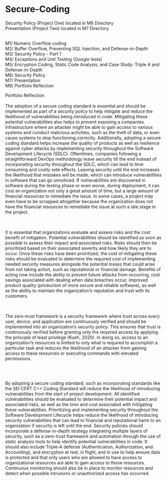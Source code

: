 # Secure-Coding

Security Policy (Project One) located in M6 Directory<br>
Presentation (Project Two) located in M7 Directory<br><br>

M1/ Numeric Overflow coding<br>
M2/ Buffer Overflow, Preventing SQL Injection, and Defense-in-Depth<br>
M3/ Security Policy - Part 1<br>
M4/ Exceptions and Unit Testing (Google tests)<br>
M5/ Encryption Coding, Static Code Analysis, and Case Study: Triple A and Defense-in-Depth<br>
M6/ Security Policy<br>
M7/ Presentation<br>
M8/ Portfolio Reflection<br>

Portfolio Reflection <br>
<br>
	The adoption of a secure coding standard is essential and should be implemented as part of a security policy to help mitigate and reduce the likelihood of vulnerabilities being introduced in code. Mitigating these potential vulnerabilities also helps to prevent exposing a companies infrastructure where an attacker might be able to gain access to various systems and conduct malicious activities, such as the theft of data, or even cause systems to stop functioning correctly. Additionally, adopting a secure coding standard helps increase the quality of products as well as resilience against cyber attacks by implementing security throughout the Software Development Lifecycle (SDLC). Oftentimes, companies following a straightforward DevOps methodology leave security till the end instead of incorporating security throughout the SDLC, which can lead to time consuming and costly side effects. Leaving security until the end increases the likelihood that mistakes will be made, which can introduce vulnerabilities in software that can go unnoticed. If vulnerabilities are discovered in software during the testing phase or even worse, during deployment, it can cost an organization not only a great amount of time, but a large amount of financial resources to remediate the issue. In some cases, a project may even have to be scrapped altogether because the organization does not have the financial resources to remediate the issue at such a late stage in the project. 

 <br> <br> 
	It is essential that organizations evaluate and assess risks and the cost benefit of mitigation. Potential vulnerabilities should be identified as soon as possible to assess their impact and associated risks. Risks should then be prioritized based on their associated severity and how likely they are to occur. Once these risks have been prioritized, the cost of mitigating these risks should be evaluated to determine the required cost of implementing needed security measures alongside the potential losses that could arise from not taking action, such as reputational or financial damage. Benefits of acting now include the ability to prevent future attacks from occurring, cost savings associated with dealing when data breaches occur, improved product quality (production of more secure and reliable software), as well as the ability to maintain the organization’s reputation and trust with its customers. 

 <br><br>
	The zero-trust framework is a security framework where trust across every user, device, and application are continuously verified and should be implemented into an organization’s security policy. This ensures that trust is continuously verified before granting only the required access by applying the principle of least privilege (Kueh, 2020). In doing so, access to an organization’s resources is limited to only what is required to accomplish a particular task and reduces the likelihood of an attacker from gaining access to these resources or executing commands with elevated permissions. 

 <br><br>
 
By adopting a secure coding standard, such as incorporating standards like the SEI CERT C++ Coding Standard will reduce the likelihood of introducing vulnerabilities from the start of project development. All identified vulnerabilities should be evaluated to determine their potential impact and associated risks, as well as the time and cost associated with mitigating these vulnerabilities. Prioritizing and implementing security throughout the Software Development Lifecycle helps reduce the likelihood of introducing security vulnerabilities that can lead to financial and reputational harm to an organization if security is left until the end. Security policies should incorporate a defense-in-depth strategy integrating multiple layers of security, such as a zero-trust framework and automation through the use of static analysis tools to help identify potential vulnerabilities in code. It should also include Triple-A defense (Authentication, Authorization, and Accounting), and encryption at rest, in flight, and in use to help ensure data is protected and that only users who are allowed to have access to organizational resources are able to gain access to those resources. Continuous monitoring should also be in place to monitor resources and detect when possible intrusions or unauthorized access has occurred.
